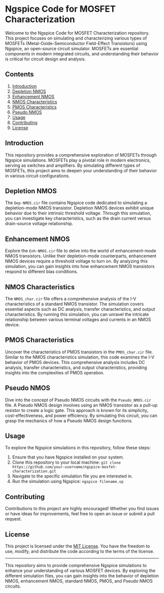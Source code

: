 # Ngspice Code for MOSFET Characterization

Welcome to the Ngspice Code for MOSFET Characterization repository. This project focuses on simulating and characterizing various types of MOSFETs (Metal-Oxide-Semiconductor Field-Effect Transistors) using Ngspice, an open-source circuit simulator. MOSFETs are essential components in modern integrated circuits, and understanding their behavior is critical for circuit design and analysis.

## Contents

1. [Introduction](#introduction)
2. [Depletion NMOS](#depletion-nmos)
3. [Enhancement NMOS](#enhancement-nmos)
4. [NMOS Characteristics](#nmos-characteristics)
5. [PMOS Characteristics](#pmos-characteristics)
6. [Pseudo NMOS](#pseudo-nmos)
7. [Usage](#usage)
8. [Contributing](#contributing)
9. [License](#license)

## Introduction

This repository provides a comprehensive exploration of MOSFETs through Ngspice simulations. MOSFETs play a pivotal role in modern electronics, serving as switches and amplifiers. By simulating different types of MOSFETs, this project aims to deepen your understanding of their behavior in various circuit configurations.

## Depletion NMOS

The `Dep-NMOS.cir` file contains Ngspice code dedicated to simulating a depletion-mode NMOS transistor. Depletion NMOS devices exhibit unique behavior due to their intrinsic threshold voltage. Through this simulation, you can investigate key characteristics, such as the drain current versus drain-source voltage relationship.

## Enhancement NMOS

Explore the `Enh-NMOS.cir` file to delve into the world of enhancement-mode NMOS transistors. Unlike their depletion-mode counterparts, enhancement NMOS devices require a threshold voltage to turn on. By analyzing this simulation, you can gain insights into how enhancement NMOS transistors respond to different bias conditions.

## NMOS Characteristics

The `NMOS_char.cir` file offers a comprehensive analysis of the I-V characteristics of a standard NMOS transistor. The simulation covers essential aspects such as DC analysis, transfer characteristics, and output characteristics. By running this simulation, you can unravel the intricate relationship between various terminal voltages and currents in an NMOS device.

## PMOS Characteristics

Uncover the characteristics of PMOS transistors in the `PMOS_char.cir` file. Similar to the NMOS characteristics simulation, this code examines the I-V behavior of PMOS devices. This comprehensive analysis includes DC analysis, transfer characteristics, and output characteristics, providing insights into the complexities of PMOS operation.

## Pseudo NMOS

Dive into the concept of Pseudo NMOS circuits with the `Pseudo_NMOS.cir` file. A Pseudo NMOS design involves using an NMOS transistor as a pull-up resistor to create a logic gate. This approach is known for its simplicity, cost-effectiveness, and power efficiency. By simulating this circuit, you can grasp the mechanics of how a Pseudo NMOS design functions.

## Usage

To explore the Ngspice simulations in this repository, follow these steps:

1. Ensure that you have Ngspice installed on your system.
2. Clone this repository to your local machine: `git clone https://github.com/your-username/ngspice-mosfet-characterization.git`
3. Navigate to the specific simulation file you are interested in.
4. Run the simulation using Ngspice: `ngspice filename.sp`

## Contributing

Contributions to this project are highly encouraged! Whether you find issues or have ideas for improvements, feel free to open an issue or submit a pull request.

## License

This project is licensed under the [MIT License](LICENSE). You have the freedom to use, modify, and distribute the code according to the terms of the license.

---

This repository aims to provide comprehensive Ngspice simulations to enhance your understanding of various MOSFET devices. By exploring the different simulation files, you can gain insights into the behavior of depletion NMOS, enhancement NMOS, standard NMOS, PMOS, and Pseudo NMOS circuits.

